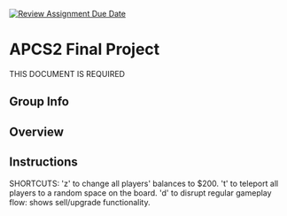 [![Review Assignment Due Date](https://classroom.github.com/assets/deadline-readme-button-24ddc0f5d75046c5622901739e7c5dd533143b0c8e959d652212380cedb1ea36.svg)](https://classroom.github.com/a/syDSSnTt)
# APCS2 Final Project
THIS DOCUMENT IS REQUIRED
## Group Info
## Overview
## Instructions

SHORTCUTS:
'z' to change all players' balances to $200.
't' to teleport all players to a random space on the board. 
'd' to disrupt regular gameplay flow: shows sell/upgrade functionality.

